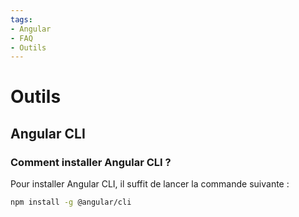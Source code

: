 ```yaml
---
tags:
- Angular
- FAQ
- Outils
---
```


# Outils

## Angular CLI

### Comment installer Angular CLI ?

Pour installer Angular CLI, il suffit de lancer la commande suivante :

```bash
npm install -g @angular/cli
```
